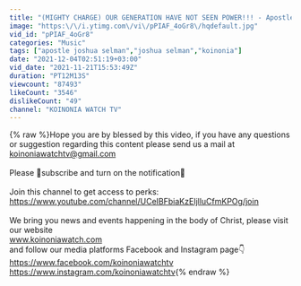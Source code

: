 ```yaml
---
title: "(MIGHTY CHARGE) OUR GENERATION HAVE NOT SEEN POWER!!! - Apostle Joshua Selman"
image: "https:\/\/i.ytimg.com\/vi\/pPIAF_4oGr8\/hqdefault.jpg"
vid_id: "pPIAF_4oGr8"
categories: "Music"
tags: ["apostle joshua selman","joshua selman","koinonia"]
date: "2021-12-04T02:51:19+03:00"
vid_date: "2021-11-21T15:53:49Z"
duration: "PT12M13S"
viewcount: "87493"
likeCount: "3546"
dislikeCount: "49"
channel: "KOINONIA WATCH TV"
---
```

{% raw %}Hope you are by blessed by this video, if you have any questions or suggestion regarding this content please send us a mail at koinoniawatchtv@gmail.com<br /><br />Please 🤗subscribe and turn on the notification🔔 <br /><br />Join this channel to get access to perks:<br /><a rel="nofollow" target="blank" href="https://www.youtube.com/channel/UCeIBFbiaKzEIjlluCfmKPOg/join">https://www.youtube.com/channel/UCeIBFbiaKzEIjlluCfmKPOg/join</a><br /><br />We bring you news and events happening in the body of Christ, please visit our website<br />www.koinoniawatch.com<br />and follow our media platforms Facebook and Instagram page👇<br /><a rel="nofollow" target="blank" href="https://www.facebook.com/koinoniawatchtv">https://www.facebook.com/koinoniawatchtv</a><br /><a rel="nofollow" target="blank" href="https://www.instagram.com/koinoniawatchtv">https://www.instagram.com/koinoniawatchtv</a>{% endraw %}
